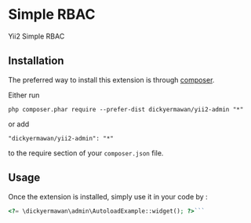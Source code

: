 Simple RBAC
===========
Yii2 Simple RBAC

Installation
------------

The preferred way to install this extension is through [composer](http://getcomposer.org/download/).

Either run

```
php composer.phar require --prefer-dist dickyermawan/yii2-admin "*"
```

or add

```
"dickyermawan/yii2-admin": "*"
```

to the require section of your `composer.json` file.


Usage
-----

Once the extension is installed, simply use it in your code by  :

```php
<?= \dickyermawan\admin\AutoloadExample::widget(); ?>```